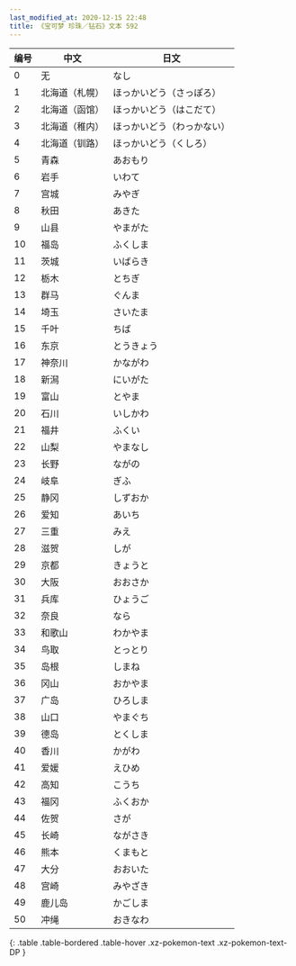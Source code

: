 ```yaml
---
last_modified_at: 2020-12-15 22:48
title: 《宝可梦 珍珠／钻石》文本 592
---
```

| 编号 | 中文 | 日文 |
| ---- | ---- | ---- |
| 0 | 无 | なし |
| 1 | 北海道（札幌） | ほっかいどう（さっぽろ） |
| 2 | 北海道（函馆） | ほっかいどう（はこだて） |
| 3 | 北海道（稚内） | ほっかいどう（わっかない） |
| 4 | 北海道（钏路） | ほっかいどう（くしろ） |
| 5 | 青森 | あおもり |
| 6 | 岩手 | いわて |
| 7 | 宫城 | みやぎ |
| 8 | 秋田 | あきた |
| 9 | 山县 | やまがた |
| 10 | 福岛 | ふくしま |
| 11 | 茨城 | いばらき |
| 12 | 栃木 | とちぎ |
| 13 | 群马 | ぐんま |
| 14 | 埼玉 | さいたま |
| 15 | 千叶 | ちば |
| 16 | 东京 | とうきょう |
| 17 | 神奈川 | かながわ |
| 18 | 新澙 | にいがた |
| 19 | 富山 | とやま |
| 20 | 石川 | いしかわ |
| 21 | 福井 | ふくい |
| 22 | 山梨 | やまなし |
| 23 | 长野 | ながの |
| 24 | 岐阜 | ぎふ |
| 25 | 静冈 | しずおか |
| 26 | 爱知 | あいち |
| 27 | 三重 | みえ |
| 28 | 滋贺 | しが |
| 29 | 京都 | きょうと |
| 30 | 大阪 | おおさか |
| 31 | 兵库 | ひょうご |
| 32 | 奈良 | なら |
| 33 | 和歌山 | わかやま |
| 34 | 鸟取 | とっとり |
| 35 | 岛根 | しまね |
| 36 | 冈山 | おかやま |
| 37 | 广岛 | ひろしま |
| 38 | 山口 | やまぐち |
| 39 | 德岛 | とくしま |
| 40 | 香川 | かがわ |
| 41 | 爱媛 | えひめ |
| 42 | 高知 | こうち |
| 43 | 福冈 | ふくおか |
| 44 | 佐贺 | さが |
| 45 | 长崎 | ながさき |
| 46 | 熊本 | くまもと |
| 47 | 大分 | おおいた |
| 48 | 宫崎 | みやざき |
| 49 | 鹿儿岛 | かごしま |
| 50 | 冲绳 | おきなわ |
{: .table .table-bordered .table-hover .xz-pokemon-text .xz-pokemon-text-DP }